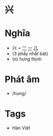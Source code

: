 # 兴

# Nghĩa
* 兴 = [⺍](⺍.md) [一](一.md) [八](八.md)
* (3 phẩy nhất bát)
* (n) hưng thịnh

# Phát âm
* /hưng/

# Tags
* Hán Việt

